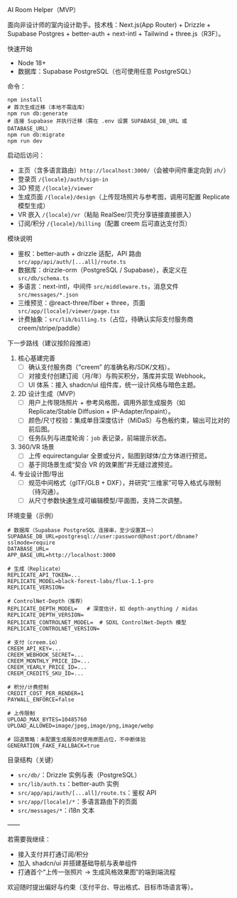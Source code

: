 AI Room Helper（MVP）

面向非设计师的室内设计助手。技术栈：Next.js(App Router) + Drizzle + Supabase Postgres + better-auth + next-intl + Tailwind + three.js（R3F）。

快速开始

- Node 18+
- 数据库：Supabase PostgreSQL（也可使用任意 PostgreSQL）

命令：

    npm install
    # 首次生成迁移（本地不需连库）
    npm run db:generate
    # 连接 Supabase 并执行迁移（需在 .env 设置 SUPABASE_DB_URL 或 DATABASE_URL）
    npm run db:migrate
    npm run dev

启动后访问：
- 主页（含多语言路由）`http://localhost:3000/`（会被中间件重定向到 `zh/`）
- 登录页 `/{locale}/auth/sign-in`
- 3D 预览 `/{locale}/viewer`
- 生成页面 `/{locale}/design`（上传现场照片与参考图，调用可配置 Replicate 模型生成）
- VR 嵌入 `/{locale}/vr`（粘贴 RealSee/贝壳分享链接直接嵌入）
- 订阅/积分 `/{locale}/billing`（配置 creem 后可直达支付页）

模块说明

- 鉴权：better-auth + drizzle 适配，API 路由 `src/app/api/auth/[...all]/route.ts`
- 数据库：drizzle-orm（PostgreSQL / Supabase），表定义在 `src/db/schema.ts`
- 多语言：next-intl，中间件 `src/middleware.ts`，消息文件 `src/messages/*.json`
- 三维预览：@react-three/fiber + three，页面 `src/app/[locale]/viewer/page.tsx`
- 计费抽象：`src/lib/billing.ts`（占位，待确认实际支付服务商 creem/stripe/paddle）

下一步路线（建议按阶段推进）

1. 核心基建完善
   - [ ] 确认支付服务商（“creem” 的准确名称/SDK/文档）。
   - [ ] 对接支付创建订阅（月/年）与购买积分，落库并实现 Webhook。
   - [ ] UI 体系：接入 shadcn/ui 组件库，统一设计风格与暗色主题。
2. 2D 设计生成（MVP）
   - [ ] 用户上传現场照片 + 参考风格图，调用外部生成服务（如 Replicate/Stable Diffusion + IP-Adapter/Inpaint）。
   - [ ] 颜色/尺寸校验：集成单目深度估计（MiDaS）与色板约束，输出可比对的前后图。
   - [ ] 任务队列与进度轮询：`job` 表记录，前端提示状态。
3. 360/VR 场景
   - [ ] 上传 equirectangular 全景或分片，贴图到球体/立方体进行预览。
   - [ ] 基于同场景生成“契合 VR 的效果图”并无缝过渡预览。
4. 专业设计图/导出
   - [ ] 规范中间格式（glTF/GLB + DXF），并研究“三维家”可导入格式与限制（待沟通）。
   - [ ] 从尺寸参数快速生成可编辑模型/平面图，支持二次调整。

环境变量（示例）

    # 数据库（Supabase PostgreSQL 连接串，至少设置其一）
    SUPABASE_DB_URL=postgresql://user:password@host:port/dbname?sslmode=require
    DATABASE_URL=
    APP_BASE_URL=http://localhost:3000
    
    # 生成（Replicate）
    REPLICATE_API_TOKEN=...
    REPLICATE_MODEL=black-forest-labs/flux-1.1-pro
    REPLICATE_VERSION=

    # ControlNet-Depth（推荐）
    REPLICATE_DEPTH_MODEL=   # 深度估计，如 depth-anything / midas
    REPLICATE_DEPTH_VERSION=
    REPLICATE_CONTROLNET_MODEL=  # SDXL ControlNet-Depth 模型
    REPLICATE_CONTROLNET_VERSION=

    # 支付（creem.io）
    CREEM_API_KEY=...
    CREEM_WEBHOOK_SECRET=...
    CREEM_MONTHLY_PRICE_ID=...
    CREEM_YEARLY_PRICE_ID=...
    CREEM_CREDITS_SKU_ID=...

    # 积分/计费控制
    CREDIT_COST_PER_RENDER=1
    PAYWALL_ENFORCE=false

    # 上传限制
    UPLOAD_MAX_BYTES=10485760
    UPLOAD_ALLOWED=image/jpeg,image/png,image/webp

    # 回退策略：未配置生成服务时使用原图占位，不中断体验
    GENERATION_FAKE_FALLBACK=true

目录结构（关键）

- `src/db/`：Drizzle 实例与表（PostgreSQL）
- `src/lib/auth.ts`：better-auth 实例
- `src/app/api/auth/[...all]/route.ts`：鉴权 API
- `src/app/[locale]/*`：多语言路由下的页面
- `src/messages/*`：i18n 文本

——

若需要我继续：
- 接入支付并打通订阅/积分
- 加入 shadcn/ui 并搭建基础导航与表单组件
- 打通首个“上传一张照片 → 生成风格效果图”的端到端流程

欢迎随时提出偏好与约束（支付平台、导出格式、目标市场语言等）。
